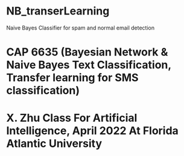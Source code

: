 # NB_transerLearning
Naive Bayes Classifier for spam and normal email detection
# CAP 6635 (Bayesian Network & Naive Bayes Text Classification, Transfer learning for SMS classification)
# X. Zhu Class For Artificial Intelligence, April 2022 At Florida Atlantic University


